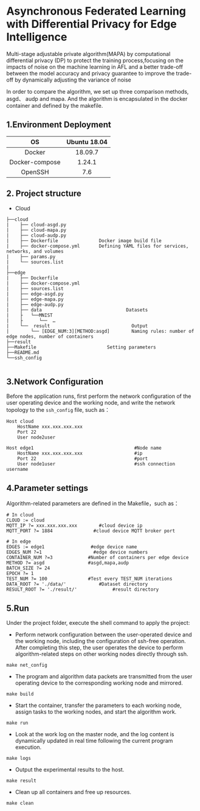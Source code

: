 #  Asynchronous Federated Learning with Differential Privacy for Edge Intelligence
Multi-stage adjustable private algorithm(MAPA) by computational differential privacy (DP) to protect the training process,focusing on the impacts of noise on the machine learning in AFL and a better trade-off between the model accuracy and privacy guarantee to improve the trade-off by dynamically adjusting the variance of noise

In order to compare the algorithm, we set up three comparison methods, asgd、 audp and mapa. And the algorithm is encapsulated in the docker container and defined by the makefile.
## 1.Environment Deployment

|       OS       | Ubuntu 18.04 |
| :------------: | :----------: |
|     Docker     |   18.09.7    |
| Docker-compose |    1.24.1    |
|    OpenSSH     |     7.6      |
## 2. Project structure

* Cloud

```
├──cloud
|    ├── cloud-asgd.py       
|    ├── cloud-mapa.py            
|    ├── cloud-audp.py              
|    ├── Dockerfile               Docker image build file
|    ├── docker-compose.yml       Defining YAML files for services, networks, and volumes
|    ├── params.py
|    └── sources.list
|
├──edge
|    ├── Dockerfile    
|    ├── docker-compose.yml   
|    ├── sources.list
|    ├── edge-asgd.py
|    ├── edge-mapa.py
|    ├── edge-audp.py
|    ├── data                               Datasets
|    ├   └──MNIST
|    ├      └──  …
|    └──  result                              Output
|        └── [EDGE_NUM:3][METHOD:asgd]        Naming rules: number of edge nodes, number of containers
├──result
├──Makefile                          Setting parameters    
├──README.md
└──ssh_config
 
```

## 3.Network Configuration
Before the application runs, first perform the network configuration of the user operating device and the working node, and write the network topology to the `ssh_config` file, such as：

```
Host cloud
    HostName xxx.xxx.xxx.xxx
    Port 22
    User node2user

Host edge1                                     #Node name
    HostName xxx.xxx.xxx.xxx                   #ip
    Port 22                                    #port
    User node1user                             #ssh connection username

```

## 4.Parameter settings
Algorithm-related parameters are defined in the Makefile，such as：

```
# In cloud 
CLOUD := cloud                
MQTT_IP ?= xxx.xxx.xxx.xxx        #cloud device ip
MQTT_PORT ?= 1884               #cloud device MQTT broker port

# In edge  
EDGES := edge1                 #edge device name
EDGES_NUM ?=1                   #edge device numbers
CONTAINER_NUM ?=3             #Number of containers per edge device
METHOD ?= asgd                #asgd,mapa,audp
BATCH_SIZE ?= 24
EPOCH ?= 1
TEST_NUM ?= 100               #Test every TEST_NUM iterations
DATA_ROOT ?= './data/'            #Dataset directory 
RESULT_ROOT ?= './result/'             #result directory  

```

## 5.Run
Under the project folder, execute the shell command to apply the project:
* Perform network configuration between the user-operated device and the working node, including the configuration of ssh-free operation. After completing this step, the user operates the device to perform algorithm-related steps on other working nodes directly through ssh.
```
make net_config
```
* The program and algorithm data packets are transmitted from the user operating device to the corresponding working node and mirrored.
```
make build
```
* Start the container, transfer the parameters to each working node, assign tasks to the working nodes, and start the algorithm work.
```
make run
```
* Look at the work log on the master node, and the log content is dynamically updated in real time following the current program execution.
```
make logs
```
* Output the experimental results to the host.

```
make result
```
* Clean up all containers and free up resources.

```
make clean
```


